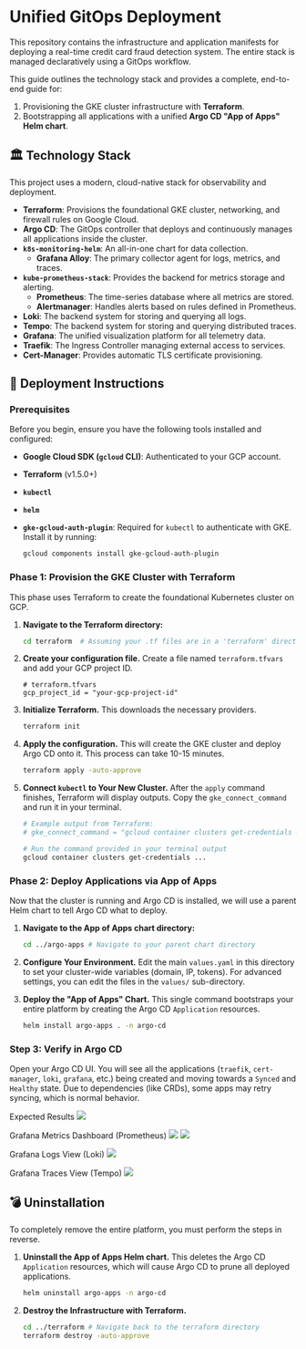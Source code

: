 # Unified GitOps Deployment

This repository contains the infrastructure and application manifests for deploying a real-time credit card fraud detection system. The entire stack is managed declaratively using a GitOps workflow.

This guide outlines the technology stack and provides a complete, end-to-end guide for:

1. Provisioning the GKE cluster infrastructure with **Terraform**.
2. Bootstrapping all applications with a unified **Argo CD "App of Apps" Helm chart**.

## 🏛️ Technology Stack

This project uses a modern, cloud-native stack for observability and deployment.

- **Terraform**: Provisions the foundational GKE cluster, networking, and firewall rules on Google Cloud.
- **Argo CD**: The GitOps controller that deploys and continuously manages all applications inside the cluster.
- **`k8s-monitoring-helm`**: An all-in-one chart for data collection.
  - **Grafana Alloy**: The primary collector agent for logs, metrics, and traces.
- **`kube-prometheus-stack`**: Provides the backend for metrics storage and alerting.
  - **Prometheus**: The time-series database where all metrics are stored.
  - **Alertmanager**: Handles alerts based on rules defined in Prometheus.
- **Loki**: The backend system for storing and querying all logs.
- **Tempo**: The backend system for storing and querying distributed traces.
- **Grafana**: The unified visualization platform for all telemetry data.
- **Traefik**: The Ingress Controller managing external access to services.
- **Cert-Manager**: Provides automatic TLS certificate provisioning.

## 🚀 Deployment Instructions

### Prerequisites

Before you begin, ensure you have the following tools installed and configured:

- **Google Cloud SDK (`gcloud` CLI)**: Authenticated to your GCP account.
- **Terraform** (v1.5.0+)
- **`kubectl`**
- **`helm`**
- **`gke-gcloud-auth-plugin`**: Required for `kubectl` to authenticate with GKE. Install it by running:

  ```bash
  gcloud components install gke-gcloud-auth-plugin
  ```

### Phase 1: Provision the GKE Cluster with Terraform

This phase uses Terraform to create the foundational Kubernetes cluster on GCP.

1. **Navigate to the Terraform directory:**

   ```bash
   cd terraform  # Assuming your .tf files are in a 'terraform' directory
   ```

2. **Create your configuration file.** Create a file named `terraform.tfvars` and add your GCP project ID.

   ```hcl
   # terraform.tfvars
   gcp_project_id = "your-gcp-project-id"
   ```

3. **Initialize Terraform.** This downloads the necessary providers.

   ```bash
   terraform init
   ```

4. **Apply the configuration.** This will create the GKE cluster and deploy Argo CD onto it. This process can take 10-15 minutes.

   ```bash
   terraform apply -auto-approve
   ```

5. **Connect `kubectl` to Your New Cluster.** After the `apply` command finishes, Terraform will display outputs. Copy the `gke_connect_command` and run it in your terminal.

   ```bash
   # Example output from Terraform:
   # gke_connect_command = "gcloud container clusters get-credentials my-gke-cluster --zone asia-southeast1-a --project your-gcp-project-id"

   # Run the command provided in your terminal output
   gcloud container clusters get-credentials ...
   ```

### Phase 2: Deploy Applications via App of Apps

Now that the cluster is running and Argo CD is installed, we will use a parent Helm chart to tell Argo CD what to deploy.

1. **Navigate to the App of Apps chart directory:**

   ```bash
   cd ../argo-apps # Navigate to your parent chart directory
   ```

2. **Configure Your Environment.** Edit the main `values.yaml` in this directory to set your cluster-wide variables (domain, IP, tokens). For advanced settings, you can edit the files in the `values/` sub-directory.
3. **Deploy the "App of Apps" Chart.** This single command bootstraps your entire platform by creating the Argo CD `Application` resources.

   ```bash
   helm install argo-apps . -n argo-cd
   ```

### Step 3: Verify in Argo CD

Open your Argo CD UI. You will see all the applications (`traefik`, `cert-manager`, `loki`, `grafana`, etc.) being created and moving towards a `Synced` and `Healthy` state. Due to dependencies (like CRDs), some apps may retry syncing, which is normal behavior.

Expected Results
![](./images/argocd.png)

Grafana Metrics Dashboard (Prometheus)
![](./images/cluster-metrics.png)
![](./images/app-metrics.png)

Grafana Logs View (Loki)
![](./images/logs.png)

Grafana Traces View (Tempo)
![](./images/traces.png)

## 💣 Uninstallation

To completely remove the entire platform, you must perform the steps in reverse.

1. **Uninstall the App of Apps Helm chart.** This deletes the Argo CD `Application` resources, which will cause Argo CD to prune all deployed applications.

   ```bash
   helm uninstall argo-apps -n argo-cd
   ```

2. **Destroy the Infrastructure with Terraform.**

   ```bash
   cd ../terraform # Navigate back to the terraform directory
   terraform destroy -auto-approve
   ```
